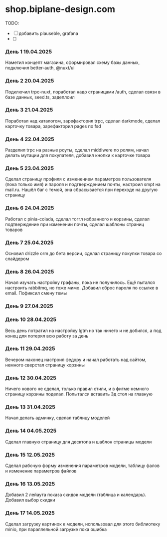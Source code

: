 # shop.biplane-design.com


TODO:
- [ ] добавить plauseble, grafana
- [ ] 

### День 1 19.04.2025 

Наметил концепт магазина, сформировал схему базы данных, подключил better-auth, @nuxt/ui

### День 2 20.04.2025 

Подключил trpc-nuxt, поработал надо страницами /auth, сделал связи в базе данных, seed.ts, задеплоил

### День 3 21.04.2025

Поработал над каталогом, зарефакторил trpc, сделал darkmode, сделал карточку товара, зарефакторил pages по fsd

### День 4 22.04.2025

Разделил trpc на разные роуты, сделал middlwere по ролям, начал делать мутации для покупателя, добавил кнопки к карточке товара

### День 5 23.04.2025

Сделал страницу профиля с изменением параметров пользователя (пока только имя) и пароля и подтверждением почты, настроил smpt на mail.ru.
Нашёл баг с темой, она сбрасывается при переходе на другую страницу

### День 6 24.04.2025

Работал с pinia-colada, сделал тоггл избранного и корзины, сделал подтверждение при изменении почты, сделал шаблоны страниц товаров

### День 7 25.04.2025

Основил drizzle orm до бета версии, сделал страницу покупки товара со слайдером 

### День 8 26.04.2025

Начал изучать настройку графаны, пока не получилось. Ещё пытался настроить rabbitmq, но тоже мимо. Добавил сброс пароля по ссылке в email. Пофиксил смену темы

### День 9 27.04.2025

### День 10 28.04.2025

Весь день потратил на настройку lgtm но так ничего и не добился, а под конец для потерял всю работу за день

### День 11 29.04.2025

Вечером наконец настроил федору и начал работать над сайтом, немного сверстал страницу корзины

### День 12 30.04.2025

Ничего нового не сделал, только правил стили, и в фигме немного страницу корзины поделал. Попытался вставить 3д стол на главную

### День 13 31.04.2025

Начал делать админку, сделал таблицу моделей

### День 14 04.05.2025

Сделал главную страницу для десктопа и шаблон страницы модели

### День 15 12.05.2025

Сделал рабочую форму изменения параметров модели, таблицу фалов и изменение параметров файлов

### День 16 13.05.2025

Добавил 2 лейаута показа скидок модели (таблица и календарь). Добавил выбор скидки

### День 17 14.05.2025

Сделал загрузку картинок к модели, использовал для этого библиотеку minio, при параллельной загрузке пока ошибка

